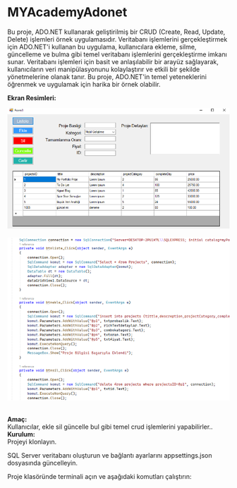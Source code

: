 # MYAcademyAdonet
Bu proje, ADO.NET kullanarak geliştirilmiş bir CRUD (Create, Read, Update, Delete) işlemleri örnek uygulamasıdır. Veritabanı işlemlerini gerçekleştirmek için ADO.NET'i kullanan bu uygulama, kullanıcılara ekleme, silme, güncelleme ve bulma gibi temel veritabanı işlemlerini gerçekleştirme imkanı sunar. Veritabanı işlemleri için basit ve anlaşılabilir bir arayüz sağlayarak, kullanıcıların veri manipülasyonunu kolaylaştırır ve etkili bir şekilde yönetmelerine olanak tanır. Bu proje, ADO.NET'in temel yeteneklerini öğrenmek ve uygulamak için harika bir örnek olabilir.
<br>


**Ekran Resimleri:**<br>


![](https://github.com/eyupogluuu/MyAcademyAdonet/blob/master/adonetpro.PNG)<br> <br>
![](https://github.com/eyupogluuu/MyAcademyAdonet/blob/master/adonet2.PNG)<br> <br>



**Amaç:**<br>
Kullanıcılar, ekle sil güncelle bul gibi temel crud işlemlerini yapabilirler..
<br>
**Kurulum:**
<br>
Projeyi klonlayın. <br>

SQL Server veritabanı oluşturun ve bağlantı ayarlarını appsettings.json dosyasında güncelleyin.<br>

Proje klasöründe terminali açın ve aşağıdaki komutları çalıştırın:
